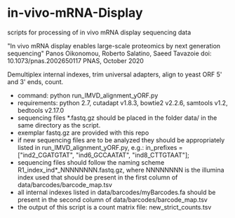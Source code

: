 # in-vivo-mRNA-Display
scripts for processing of in vivo mRNA display sequencing data

"In vivo mRNA display enables large-scale proteomics by next generation sequencing"
Panos Oikonomou, Roberto Salatino, Saeed Tavazoie
doi: 10.1073/pnas.2002650117
PNAS, October 2020

Demultiplex internal indexes, trim universal adapters, align to yeast ORF 5' and 3' ends, count.

- command: python run_IMVD_alignment_yORF.py
- requirements: python 2.7, cutadapt v1.8.3, bowtie2 v2.2.6, samtools v1.2, bedtools v2.17.0
- sequencing files *.fastq.gz should be placed in the folder data/ in the same directory as the script.
- exemplar fastq.gz are provided with this repo
- if new sequencing files are to be analyzed they should be appropriately listed in run_IMVD_alignment_yORF.py, e.g.:  in_prefixes = ["ind2_CGATGTAT", "ind6_GCCAATAT", "ind8_CTTGTAAT"]; 
- sequencing files should follow the naming scheme R1_index_ind*_NNNNNNNN.fastq.gz, where NNNNNNNN is the illumina index used that should be present in the first column of data/barcodes/barcode_map.tsv
- all internal indexes listed in data/barcodes/myBarcodes.fa should be present in the second column of data/barcodes/barcode_map.tsv
- the output of this script is a count matrix file: new_strict_counts.tsv
